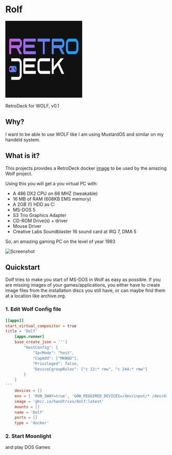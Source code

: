 # Rolf

<img src="logo.png" alt="Logo" width="240" height="240">

RetroDeck for WOLF, v0.1

## Why?
I want to be able to use WOLF like I am using MustardOS and similar on my handeld system.
## What is it?
This projects provides a RetroDeck docker [image](https://github.com/handtrixx/dolf/pkgs/container/retrodeck) to be used by the amazing Wolf project.

Using this you will get a you virtual PC with:
- A 486 DX2 CPU on 66 MHZ (tweakable)
- 16 MB of RAM (608KB EMS memory)
- A 2GB (!) HDD as C:
- MS-DOS 5
- S3 Trio Graphics Adapter
- CD-ROM Drive(s) + driver
- Mouse Driver
- Creative Labs Soundblaster 16 sound card at IRQ 7, DMA 5

So, an amazing gaming PC on the level of year 1993


<img src="screenshot.webp" alt="Screenshot" width="640" height="480">

## Quickstart

Dolf tries to make you start of MS-DOS in Wolf as easy as possible. 
If you are missing images of your games/applications, you either have to create image files from the 
installation discs you still have, or can maybe find them at a location like archive.org.

### 1. Edit Wolf Config file
```toml
[[apps]]
start_virtual_compositor = true
title = 'Dolf'
    [apps.runner]
    base_create_json = '''{
        "HostConfig": {
            "IpcMode": "host",
            "CapAdd": ["MKNOD"],
            "Privileged": false,
            "DeviceCgroupRules": ["c 13:* rmw", "c 244:* rmw"]
        }
    }
'''
    devices = []
    env = [ 'RUN_SWAY=true', 'GOW_REQUIRED_DEVICES=/dev/input/* /dev/dri/*' ]
    image = 'ghcr.io/handtrixx/dolf:latest'
    mounts = []
    name = 'Dolf'
    ports = []
    type = 'docker'
```

### 2. Start Moonlight
and play DOS Games